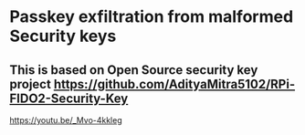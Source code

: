 # Passkey exfiltration from malformed Security keys

## This is based on Open Source security key project https://github.com/AdityaMitra5102/RPi-FIDO2-Security-Key

https://youtu.be/_Mvo-4kkleg
